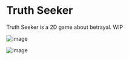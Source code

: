 # Truth Seeker


Truth Seeker is a 2D game about betrayal. WIP 

![image](https://github.com/user-attachments/assets/90f6f49e-b87d-4ea1-804d-35cc39a0c361)

![image](https://github.com/user-attachments/assets/3f62bb57-c8c5-43c1-88fd-64b48407e042)
